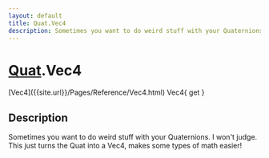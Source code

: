 ```yaml
---
layout: default
title: Quat.Vec4
description: Sometimes you want to do weird stuff with your Quaternions. I won't judge. This just turns the Quat into a Vec4, makes some types of math easier!
---
```

# [Quat]({{site.url}}/Pages/Reference/Quat.html).Vec4

<div class='signature' markdown='1'>
[Vec4]({{site.url}}/Pages/Reference/Vec4.html) Vec4{ get }
</div>

## Description
Sometimes you want to do weird stuff with your
Quaternions. I won't judge. This just turns the Quat into a Vec4,
makes some types of math easier!

